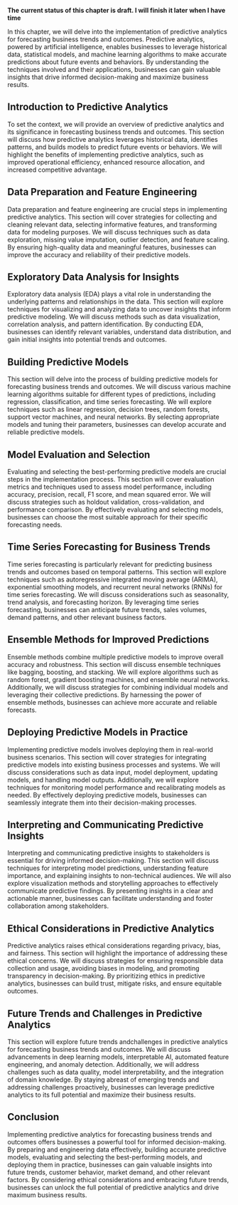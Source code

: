 **The current status of this chapter is draft. I will finish it later when I have time**

In this chapter, we will delve into the implementation of predictive analytics for forecasting business trends and outcomes. Predictive analytics, powered by artificial intelligence, enables businesses to leverage historical data, statistical models, and machine learning algorithms to make accurate predictions about future events and behaviors. By understanding the techniques involved and their applications, businesses can gain valuable insights that drive informed decision-making and maximize business results.

Introduction to Predictive Analytics
------------------------------------

To set the context, we will provide an overview of predictive analytics and its significance in forecasting business trends and outcomes. This section will discuss how predictive analytics leverages historical data, identifies patterns, and builds models to predict future events or behaviors. We will highlight the benefits of implementing predictive analytics, such as improved operational efficiency, enhanced resource allocation, and increased competitive advantage.

Data Preparation and Feature Engineering
----------------------------------------

Data preparation and feature engineering are crucial steps in implementing predictive analytics. This section will cover strategies for collecting and cleaning relevant data, selecting informative features, and transforming data for modeling purposes. We will discuss techniques such as data exploration, missing value imputation, outlier detection, and feature scaling. By ensuring high-quality data and meaningful features, businesses can improve the accuracy and reliability of their predictive models.

Exploratory Data Analysis for Insights
--------------------------------------

Exploratory data analysis (EDA) plays a vital role in understanding the underlying patterns and relationships in the data. This section will explore techniques for visualizing and analyzing data to uncover insights that inform predictive modeling. We will discuss methods such as data visualization, correlation analysis, and pattern identification. By conducting EDA, businesses can identify relevant variables, understand data distribution, and gain initial insights into potential trends and outcomes.

Building Predictive Models
--------------------------

This section will delve into the process of building predictive models for forecasting business trends and outcomes. We will discuss various machine learning algorithms suitable for different types of predictions, including regression, classification, and time series forecasting. We will explore techniques such as linear regression, decision trees, random forests, support vector machines, and neural networks. By selecting appropriate models and tuning their parameters, businesses can develop accurate and reliable predictive models.

Model Evaluation and Selection
------------------------------

Evaluating and selecting the best-performing predictive models are crucial steps in the implementation process. This section will cover evaluation metrics and techniques used to assess model performance, including accuracy, precision, recall, F1 score, and mean squared error. We will discuss strategies such as holdout validation, cross-validation, and performance comparison. By effectively evaluating and selecting models, businesses can choose the most suitable approach for their specific forecasting needs.

Time Series Forecasting for Business Trends
-------------------------------------------

Time series forecasting is particularly relevant for predicting business trends and outcomes based on temporal patterns. This section will explore techniques such as autoregressive integrated moving average (ARIMA), exponential smoothing models, and recurrent neural networks (RNNs) for time series forecasting. We will discuss considerations such as seasonality, trend analysis, and forecasting horizon. By leveraging time series forecasting, businesses can anticipate future trends, sales volumes, demand patterns, and other relevant business factors.

Ensemble Methods for Improved Predictions
-----------------------------------------

Ensemble methods combine multiple predictive models to improve overall accuracy and robustness. This section will discuss ensemble techniques like bagging, boosting, and stacking. We will explore algorithms such as random forest, gradient boosting machines, and ensemble neural networks. Additionally, we will discuss strategies for combining individual models and leveraging their collective predictions. By harnessing the power of ensemble methods, businesses can achieve more accurate and reliable forecasts.

Deploying Predictive Models in Practice
---------------------------------------

Implementing predictive models involves deploying them in real-world business scenarios. This section will cover strategies for integrating predictive models into existing business processes and systems. We will discuss considerations such as data input, model deployment, updating models, and handling model outputs. Additionally, we will explore techniques for monitoring model performance and recalibrating models as needed. By effectively deploying predictive models, businesses can seamlessly integrate them into their decision-making processes.

Interpreting and Communicating Predictive Insights
--------------------------------------------------

Interpreting and communicating predictive insights to stakeholders is essential for driving informed decision-making. This section will discuss techniques for interpreting model predictions, understanding feature importance, and explaining insights to non-technical audiences. We will also explore visualization methods and storytelling approaches to effectively communicate predictive findings. By presenting insights in a clear and actionable manner, businesses can facilitate understanding and foster collaboration among stakeholders.

Ethical Considerations in Predictive Analytics
----------------------------------------------

Predictive analytics raises ethical considerations regarding privacy, bias, and fairness. This section will highlight the importance of addressing these ethical concerns. We will discuss strategies for ensuring responsible data collection and usage, avoiding biases in modeling, and promoting transparency in decision-making. By prioritizing ethics in predictive analytics, businesses can build trust, mitigate risks, and ensure equitable outcomes.

Future Trends and Challenges in Predictive Analytics
----------------------------------------------------

This section will explore future trends andchallenges in predictive analytics for forecasting business trends and outcomes. We will discuss advancements in deep learning models, interpretable AI, automated feature engineering, and anomaly detection. Additionally, we will address challenges such as data quality, model interpretability, and the integration of domain knowledge. By staying abreast of emerging trends and addressing challenges proactively, businesses can leverage predictive analytics to its full potential and maximize their business results.

Conclusion
----------

Implementing predictive analytics for forecasting business trends and outcomes offers businesses a powerful tool for informed decision-making. By preparing and engineering data effectively, building accurate predictive models, evaluating and selecting the best-performing models, and deploying them in practice, businesses can gain valuable insights into future trends, customer behavior, market demand, and other relevant factors. By considering ethical considerations and embracing future trends, businesses can unlock the full potential of predictive analytics and drive maximum business results.
